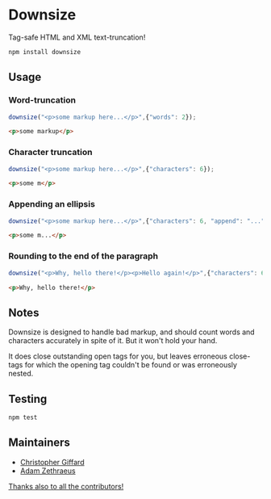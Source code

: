 # Downsize

Tag-safe HTML and XML text-truncation!

```sh
npm install downsize
```

## Usage

### Word-truncation

```javascript
downsize("<p>some markup here...</p>",{"words": 2});
```

```html
<p>some markup</p>
```

### Character truncation

```javascript
downsize("<p>some markup here...</p>",{"characters": 6});
```

```html
<p>some m</p>
```

### Appending an ellipsis

```javascript
downsize("<p>some markup here...</p>",{"characters": 6, "append": "..."});
```

```html
<p>some m...</p>
```

### Rounding to the end of the paragraph

```javascript
downsize("<p>Why, hello there!</p><p>Hello again!</p>",{"characters": 6, round:true});
```

```html
<p>Why, hello there!</p>
```

## Notes

Downsize is designed to handle bad markup, and should count words and 
characters accurately in spite of it. But it won't hold your hand.

It does close outstanding open tags for you, but leaves erroneous close-tags 
for which the opening tag couldn't be found or was erroneously nested.

## Testing

```sh
npm test
```

## Maintainers

* [Christopher Giffard]([http://github.com/cgiffard)
* [Adam Zethraeus]([http://github.com/zethraeus)

[Thanks also to all the contributors!](https://github.com/cgiffard/Downsize/graphs/contributors)